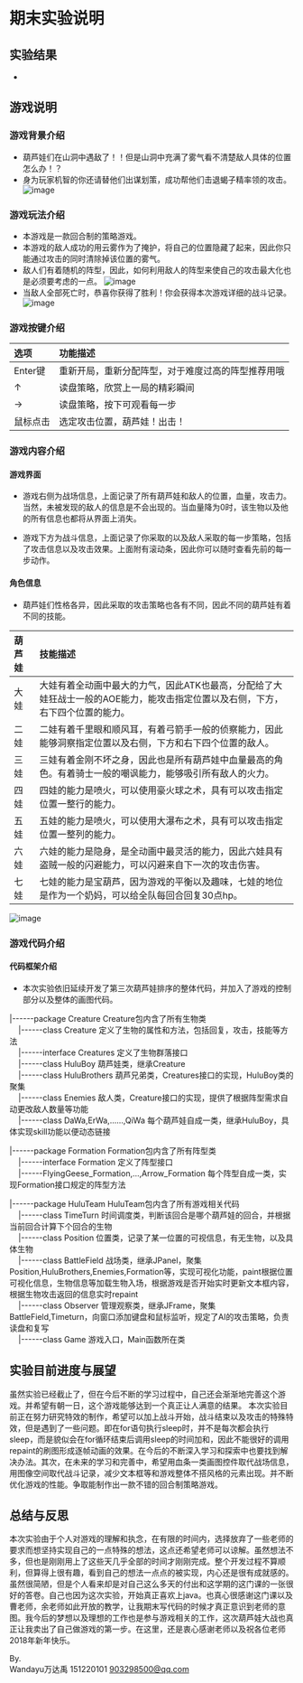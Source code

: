 # 期末实验说明

## 实验结果
- 
 
## 游戏说明
### 游戏背景介绍
- 葫芦娃们在山洞中遇敌了！！但是山洞中充满了雾气看不清楚敌人具体的位置怎么办！？
- 身为玩家机智的你还请替他们出谋划策，成功帮他们击退蝎子精率领的攻击。
![image](https://github.com/Wandayu/java-2017f-homework/blob/master/Fianl%20Project/%E4%B8%87%E8%BE%BE%E7%A6%B9-151220101/%E5%AE%9E%E9%AA%8C%E6%88%AA%E5%9B%BE/%E6%B8%B8%E6%88%8F%E7%95%8C%E9%9D%A21.png)

### 游戏玩法介绍
- 本游戏是一款回合制的策略游戏。
- 本游戏的敌人成功的用云雾作为了掩护，将自己的位置隐藏了起来，因此你只能通过攻击的同时清除掉该位置的雾气。
- 敌人们有着随机的阵型，因此，如何利用敌人的阵型来使自己的攻击最大化也是必须要考虑的一点。
![image](https://github.com/Wandayu/java-2017f-homework/blob/master/Fianl%20Project/%E4%B8%87%E8%BE%BE%E7%A6%B9-151220101/%E5%AE%9E%E9%AA%8C%E6%88%AA%E5%9B%BE/%E6%94%BB%E5%87%BB%E6%88%AA%E5%9B%BE1.png)
- 当敌人全部死亡时，恭喜你获得了胜利！你会获得本次游戏详细的战斗记录。
![image](https://github.com/Wandayu/java-2017f-homework/blob/master/Fianl%20Project/%E4%B8%87%E8%BE%BE%E7%A6%B9-151220101/%E5%AE%9E%E9%AA%8C%E6%88%AA%E5%9B%BE/%E8%83%9C%E5%88%A9%E6%88%AA%E5%9B%BE.png)

### 游戏按键介绍
|选项|功能描述|
|:------|:----|
|Enter键|重新开局，重新分配阵型，对于难度过高的阵型推荐用哦|
|↑|读盘策略，欣赏上一局的精彩瞬间|
|→|读盘策略，按下可观看每一步|
|鼠标点击|选定攻击位置，葫芦娃！出击！|

### 游戏内容介绍
#### 游戏界面
- 游戏右侧为战场信息，上面记录了所有葫芦娃和敌人的位置，血量，攻击力。当然，未被发现的敌人的信息是不会出现的。当血量降为0时，该生物以及他的所有信息也都将从界面上消失。

- 游戏下方为战斗信息，上面记录了你采取的以及敌人采取的每一步策略，包括了攻击信息以及攻击效果。上面附有滚动条，因此你可以随时查看先前的每一步动作。
#### 角色信息
- 葫芦娃们性格各异，因此采取的攻击策略也各有不同，因此不同的葫芦娃有着不同的技能。

|葫芦娃|技能描述|
|:------|:----|
|大娃|大娃有着全动画中最大的力气，因此ATK也最高，分配给了大娃狂战士一般的AOE能力，能攻击指定位置以及右侧，下方，右下四个位置的能力。|
|二娃|二娃有着千里眼和顺风耳，有着弓箭手一般的侦察能力，因此能够洞察指定位置以及右侧，下方和右下四个位置的敌人。|
|三娃|三娃有着金刚不坏之身，因此也是所有葫芦娃中血量最高的角色。有着骑士一般的嘲讽能力，能够吸引所有敌人的火力。|
|四娃|四娃的能力是喷火，可以使用豪火球之术，具有可以攻击指定位置一整行的能力。|
|五娃|五娃的能力是喷火，可以使用大瀑布之术，具有可以攻击指定位置一整列的能力。|
|六娃|六娃的能力是隐身，是全动画中最灵活的能力，因此六娃具有盗贼一般的闪避能力，可以闪避来自下一次的攻击伤害。|
|七娃|七娃的能力是宝葫芦，因为游戏的平衡以及趣味，七娃的地位是作为一个奶妈，可以给全队每回合回复30点hp。|

![image](https://github.com/Wandayu/java-2017f-homework/blob/master/Fianl%20Project/%E4%B8%87%E8%BE%BE%E7%A6%B9-151220101/%E5%AE%9E%E9%AA%8C%E6%88%AA%E5%9B%BE/%E6%94%BB%E5%87%BB%E6%88%AA%E5%9B%BE2.png)

### 游戏代码介绍
#### 代码框架介绍
- 本次实验依旧延续开发了第三次葫芦娃排序的整体代码，并加入了游戏的控制部分以及整体的画图代码。

|------package Creature  Creature包内含了所有生物类<br>
&nbsp;&nbsp;&nbsp;&nbsp;|------class Creature  定义了生物的属性和方法，包括回复，攻击，技能等方法<br>
&nbsp;&nbsp;&nbsp;&nbsp;|------interface Creatures  定义了生物群落接口<br>
&nbsp;&nbsp;&nbsp;&nbsp;|------class HuluBoy  葫芦娃类，继承Creature<br>
&nbsp;&nbsp;&nbsp;&nbsp;|------class HuluBrothers  葫芦兄弟类，Creatures接口的实现，HuluBoy类的聚集<br>
&nbsp;&nbsp;&nbsp;&nbsp;|------class Enemies 敌人类，Creature接口的实现，提供了根据阵型需求自动更改敌人数量等功能<br>
&nbsp;&nbsp;&nbsp;&nbsp;|------class DaWa,ErWa,......,QiWa  每个葫芦娃自成一类，继承HuluBoy，具体实现skill功能以便动态链接<br>
    
|------package Formation  Formation包内含了所有阵型类<br>
&nbsp;&nbsp;&nbsp;&nbsp;|------interface Formation  定义了阵型接口<br>
&nbsp;&nbsp;&nbsp;&nbsp;|------FlyingGeese_Formation,...,Arrow_Formation  每个阵型自成一类，实现Formation接口规定的阵型方法<br>
    
|------package HuluTeam  HuluTeam包内含了所有游戏相关代码<br>
&nbsp;&nbsp;&nbsp;&nbsp;|------class TimeTurn  时间调度类，判断该回合是哪个葫芦娃的回合，并根据当前回合计算下个回合的生物<br>
&nbsp;&nbsp;&nbsp;&nbsp;|------class Position  位置类，记录了某一位置的可视信息，有无生物，以及具体生物<br>
&nbsp;&nbsp;&nbsp;&nbsp;|------class BattleField  战场类，继承JPanel，聚集Position,HuluBrothers,Enemies,Formation等，实现可视化功能，paint根据位置可视化信息，生物信息等加载生物入场，根据游戏是否开始实时更新文本框内容，根据生物攻击返回的信息实时repaint<br>
&nbsp;&nbsp;&nbsp;&nbsp;|------class Observer  管理观察类，继承JFrame，聚集BattleField,Timeturn，向窗口添加键盘和鼠标监听，规定了AI的攻击策略，负责读盘和复写<br>
&nbsp;&nbsp;&nbsp;&nbsp;|------class Game  游戏入口，Main函数所在类<br>

## 实验目前进度与展望
虽然实验已经截止了，但在今后不断的学习过程中，自己还会渐渐地完善这个游戏。并希望有朝一日，这个游戏能够达到一个真正让人满意的结果。
本次实验目前正在努力研究特效的制作，希望可以加上战斗开始，战斗结束以及攻击的特殊特效，但是遇到了一些问题。即在for语句执行sleep时，并不是每次都会执行sleep，而是貌似会在for循环结束后调用sleep的时间加和，因此不能很好的调用repaint的刷图形成逐帧动画的效果。在今后的不断深入学习和探索中也要找到解决办法。其次，在未来的学习和完善中，希望用血条一类画图控件取代战场信息，用图像空间取代战斗记录，减少文本框等和游戏整体不搭风格的元素出现。并不断优化游戏的性能。争取能制作出一款不错的回合制策略游戏。

## 总结与反思
本次实验由于个人对游戏的理解和执念，在有限的时间内，选择放弃了一些老师的要求而想坚持实现自己的一点特殊的想法，这点还希望老师可以谅解。虽然想法不多，但也是刚刚用上了这些天几乎全部的时间才刚刚完成。整个开发过程不算顺利，但算得上很有趣，看到自己的想法一点点的被实现，内心还是很有成就感的。虽然很简陋，但是个人看来却是对自己这么多天的付出和这学期的这门课的一张很好的答卷。自己也因为这次实验，开始真正喜欢上java。也真心很感谢这门课以及曹老师，余老师如此开放的教学，让我期末写代码的时候才真正意识到老师的意图。我今后的梦想以及理想的工作也是参与游戏相关的工作，这次葫芦娃大战也真正让我卖出了自己做游戏的第一步。在这里，还是衷心感谢老师以及祝各位老师2018年新年快乐。

By.<br>
Wandayu万达禹
151220101
903298500@qq.com
